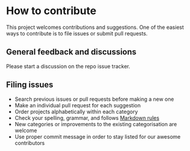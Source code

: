 # How to contribute

This project welcomes contributions and suggestions. One of the easiest ways to contribute is to file issues or submit pull requests.

## General feedback and discussions

Please start a discussion on the repo issue tracker.

## Filing issues

* Search previous issues or pull requests before making a new one
* Make an individual pull request for each suggestion
* Order projects alphabetically within each category
* Check your spelling, grammar, and follows [Markdown rules](https://github.com/DavidAnson/markdownlint/blob/main/doc/Rules.md)
* New categories or improvements to the existing categorisation are welcome
* Use proper commit message in order to stay listed for our awesome contributors
